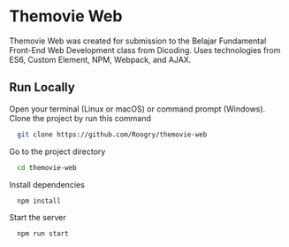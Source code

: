
# Themovie Web

Themovie Web was created for submission to the Belajar Fundamental Front-End Web Development class from Dicoding. Uses technologies from ES6, Custom Element, NPM, Webpack, and AJAX.

## Run Locally

Open your terminal (Linux or macOS) or command prompt (Windows). Clone the project by run this command

```bash
  git clone https://github.com/Roogry/themovie-web
```

Go to the project directory

```bash
  cd themovie-web
```

Install dependencies

```bash
  npm install
```

Start the server

```bash
  npm run start
```

